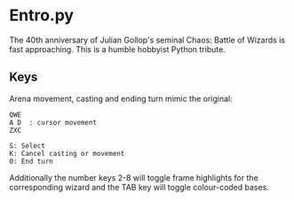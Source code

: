 # Entro.py
The 40th anniversary of Julian Gollop's seminal Chaos: Battle of Wizards is fast approaching.  This is a humble hobbyist Python tribute.

## Keys
Arena movement, casting and ending turn mimic the original:
```
QWE            
A D  : cursor movement 
ZXC

S: Select 
K: Cancel casting or movement
0: End turn
```

Additionally the number keys 2-8 will toggle frame highlights for the corresponding wizard
and the TAB key will toggle colour-coded bases.
